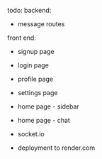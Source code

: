 todo:
backend:
- message routes

front end:
- signup page
- login page
- profile page
- settings page
- home page - sidebar
- home page - chat

- socket.io

- deployment to render.com